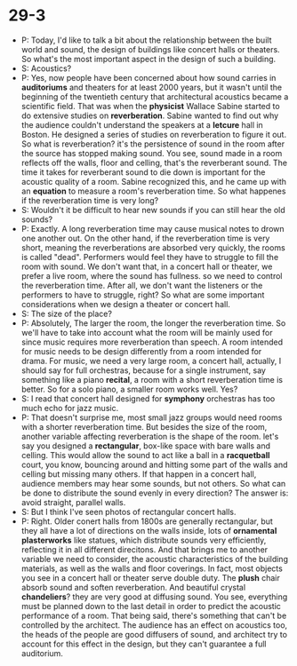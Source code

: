 # 29-3
+ P: Today, I'd like to talk a bit about the relationship between the built world and sound, the design of buildings like concert halls or theaters. So what's the most important aspect in the design of such a building.
+ S: Acoustics?
+ P: Yes, now people have been concerned about how sound carries in **auditoriums** and theaters for at least 2000 years, but it wasn't until the beginning of the twentieth century that architectural acoustics became a scientific field. That was when the **physicist** Wallace Sabine started to do extensive studies on **reverberation**. Sabine wanted to find out why the audience couldn't understand the speakers at a **letcure** hall in Boston. He designed a series of studies on reverberation to figure it out. So what is reverberation? it's the persistence of sound in the room after the source has stopped making sound. You see, sound made in a room reflects off the walls, floor and celling, that's the reverberant sound. The time it takes for reverberant sound to die down is important for the acoustic quality of a room. Sabine recognized this, and  he came up with an **equation** to measure a room's reverberation time. So what happenes if the reverberation time is very long?
+ S: Wouldn't it be difficult to hear new sounds if you can still hear the old sounds?
+ P: Exactly. A long reverberation time may cause musical notes to drown one another out. On the other hand, if the reverberation time is very short, meaning the reverberations are absorbed very quickly, the rooms is called "dead". Performers would feel they have to struggle to fill the room with sound. We don't want that, in a concert hall or theater, we prefer a live room, where the sound has fullness. so we need to control the reverberation time. After all, we don't want the listeners or the performers to have to struggle, right? So what are some important considerations when we design a theater or concert hall.
+ S: The size of the place?
+ P: Absolutely, The larger the room, the longer the reverberation time. So we'll have to take into account what the room will be mainly used for since music requires more reverberation than speech. A room intended for music needs to be design differently from a room intended for drama. For music, we need a very large room, a concert hall, actually, I should say for full orchestras, because for a single instrument, say something like a piano **recital**, a room with a short reverberation time is better. So for a solo piano, a smaller room works well. Yes?
+ S: I read that concert hall designed for **symphony** orchestras has too much echo for jazz music.
+ P: That doesn't surprise me, most small jazz groups would need rooms with a shorter reverberation time. But besides the size of the room, another variable affecting reverberation is the shape of the room. let's say you designed a **rectangular**, box-like space with bare walls and celling. This would allow the sound to act like a ball in a **racquetball** court, you know, bouncing around and hitting some part of the walls and celling but missing many others. If that happen in a concert hall, audience members may hear some sounds, but not others. So what can be done to distribute the sound evenly in every direction? The answer is: avoid straight, parallel walls.
+ S: But I think I've seen photos of rectangular concert halls.
+ P: Right. Older conert halls from 1800s are generally rectangular, but they all have a lot of directions on the walls inside, lots of **ornamental** **plasterworks** like statues, which distribute sounds very efficiently, reflecting it in all different direcitons. And that brings me to another variable we need to consider, the acoustic characteristics of the building materials, as well as the walls and floor coverings. In fact, most objects you see in a concert hall or theater serve double duty. The **plush** chair absorb sound and soften reverberation. And beautiful crystal **chandeliers**? they are very good at diffusing sound. You see, everything must be planned down to the last detail in order to predict the acoustic performance of a room. That being said, there's something that can't be controlled by the architect. The audience has an effect on acoustics too, the heads of the people are good diffusers of sound, and architect try to account for this effect in the design, but they can't guarantee a full auditorium.